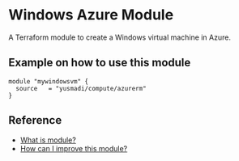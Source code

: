 # Windows Azure Module
A Terraform module to create a Windows virtual machine in Azure.

## Example on how to use this module
```
module "mywindowsvm" {
  source   = "yusmadi/compute/azurerm"
}
```

## Reference

* [What is module?](https://www.terraform.io/docs/configuration/modules.html)
* [How can I improve this module?](https://help.github.com/en/github/collaborating-with-issues-and-pull-requests/proposing-changes-to-your-work-with-pull-requests)